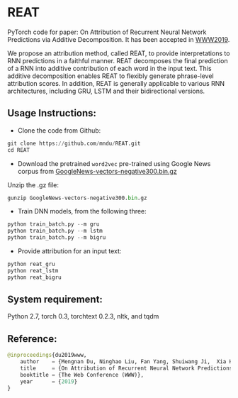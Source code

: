# REAT
PyTorch code for paper: On Attribution of Recurrent Neural Network Predictions via Additive Decomposition. It has been accepted in [WWW2019](https://www2019.thewebconf.org/).

We propose an attribution method, called REAT, to provide interpretations to RNN predictions in a faithful manner. REAT decomposes the final prediction of a RNN into additive contribution of each word
in the input text. This additive decomposition enables REAT to flexibly generate phrase-level attribution scores. In addition, REAT is generally applicable to various RNN architectures, including
GRU, LSTM and their bidirectional versions.

## Usage Instructions:
* Clone the code from Github:
```python
git clone https://github.com/mndu/REAT.git
cd REAT
```

* Download the pretrained `word2vec` pre-trained using Google News corpus from [GoogleNews-vectors-negative300.bin.gz](https://drive.google.com/file/d/0B7XkCwpI5KDYNlNUTTlSS21pQmM/edit?usp=sharing)

Unzip the .gz file:
```python
gunzip GoogleNews-vectors-negative300.bin.gz
```

* Train DNN models, from the following three:
```python
python train_batch.py --m gru
python train_batch.py --m lstm
python train_batch.py --m bigru
```

* Provide attribution for an input text:
```python
python reat_gru
python reat_lstm
python reat_bigru
```


## System requirement:
Python 2.7, torch 0.3, torchtext 0.2.3, nltk, and tqdm

## Reference:
```python
@inproceedings{du2019www,
    author    = {Mengnan Du, Ninghao Liu, Fan Yang, Shuiwang Ji,  Xia Hu},
    title     = {On Attribution of Recurrent Neural Network Predictions via Additive Decomposition},
    booktitle = {The Web Conference (WWW)},
    year      = {2019}
}
```